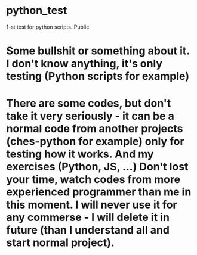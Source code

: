 # python_test
1-st test for python scripts. Public
# Some bullshit or something about it. I don't know anything, it's only testing (Python scripts for example)
# There are some codes, but don't take it very seriously - it can be a normal code from another projects (ches-python for example) only for testing how it works. And my exercises (Python, JS, ...) Don't lost your time, watch codes from more experienced programmer than me in this moment. I will never use it for any commerse - I will delete it in future (than I understand all and start normal project).
